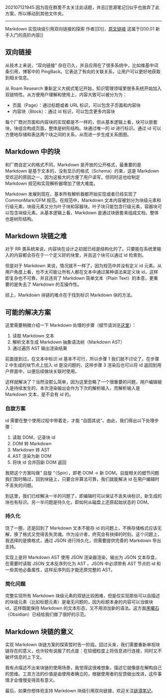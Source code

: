202107121945
因为现在群里不太关注此话题，并且[[思源笔记]]似乎也放弃了此方案，所以移动到其他文件夹。

---

Markdown 实现块级引用双向链接的探索 
作者[[D]]，[原文链接](https://hacpai.com/article/1597226949061?tdsourcetag=s_pctim_aiomsg)
这属于[[00.01 新手入门的高阶内容]]

双向链接
----

从技术上来说，“双向链接” 存在已久，并且应用在了很多系统中，比如维基中词条引用，博客中的 PingBack。它表达了有向的关联关系，让用户可以更好地获取到相关信息。

从 Roam Research 重新定义大纲式笔记开始，知识管理领域里很多系统开始加入双链特性。从方便用户理解和使用上，内容大致可以被分为为：

*   页面（Page）：通过标题或者 URL 标识，可以包含子页面和内容块
*   内容块（Block）：通过 id 标识，可以包含更多内容块

每个厂商对页面和内容块的实现都是不一样的，但从基本逻辑上看，块可以嵌套块，块组合构成页面，整体是树形结构。块通过唯一的 id 进行标识。通过 id 可以方便地存储和表达两个块之间的关系，从而进一步生成关系图图。

Markdown 中的块
------------

和厂商自定义的格式不同，Markdown 是开放的公开格式，最重要的是 Markdown 是基于文本的，没有显示的格式（Schema）约束，这是 Markdown 受欢迎的原因之一，因为这极大的方便了用户读写，但同时这也给制定 Markdown 规范和实现解析器增加了很大难度。

Markdown 发展到现在，基本所有解析器都开始实现或者已经实现了 CommonMark/GFM 规范。在规范中，Markdown 文本内容被划分为块级元素和行级元素，块级元素又分为叶子块和容器块。叶子块只能包含行级元素，容器块可以包含块级元素。从基本逻辑上看，Markdown 是通过块嵌套来组成文档，整体也是树形结构。

Markdown 块链之难
-------------

对于 RR 类系统来说，内容块在设计之初就已经是结构化的了。只要能在系统里输入的内容都会存在于一个定义好的块里，并且这个块可以通过 id 检索到。

但是对于 Markdown 来说，情况就不一样了，因为规范中并没有定义 id 元素。从用户角度上看，也不太可能让所有人都在文本中通过某种语法来定义块 id，这样即复杂也不可靠，并且违背了 Markdown 简单文本（Plain Text）的本意，更重要的是失去了 Markdown 的互操作性。

综上，Markdown 块链的难点在于找到标识 Markdown 块的方法。

可能的解决方案
-------

这里需要稍微介绍一下 Markdown 处理的步骤（细节请浏览[这里](https://hacpai.com/article/1587637426085)）：

1.  读取 Markdown 文本
2.  解析文本生成 Markdown 抽象语法树（Markdown AST）
3.  通过遍历 AST 输出渲染结果

前面提到过，在文本中标识 id 基本不可行，所以步骤 1 我们就不讨论了。在步骤 2 中生成的块节点上加入 id 是没问题的，这样步骤 3 渲染后也可以将 id 返回到用户界面中，以便后续做块关联时使用。

这样就解决了？当然没那么简单，因为这里忽略了一个很重要的问题，用户编辑输入是持续发生的，本次渲染输出会作为下次的解析输入，而解析输入是 Markdown 文本，是不会有 id 的。

### 自旋方案

id 需要在整个使用过程中带着走，才能 “自圆其说”。由此，我们得出以下处理步骤：

1.  读取 DOM，记录块 id
2.  DOM 转 Markdown
3.  Markdown 转 AST
4.  AST 渲染为新 DOM
5.  将块 id 合并回新 DOM 返回

我把这个方案叫做” 自旋 “（Spin），即老 DOM -> 新 DOM。自旋相关的细节问题我们暂时略过，回到块链上，只要合并算法可靠，我们就能解决 id 在用户编辑时不丢失的问题。

到这里，我们已经解决一半的问题了，即编辑时可以保证不丢失块标识，新生成的块也有标识。另一半问题是持久化，即如何从磁盘上还原起始状态的 DOM。

### 持久化

饶了一圈，还是回到了 Markdown 文本不能存 id 的问题上，不换存储格式应该无解，换了格式又觉得丢失灵魂。作为设计者，终究会有抉择的时刻。这个问题上，我选择的是换格式，通过 JSON 进行持久化，但需要提供完善的 Markdown 导出支持。

实现上是将 Markdown AST 使用 JSON 渲染器渲染，输出为 JSON 文本存盘，在需要时读取 JSON 文本反序列化为 AST 。JSON 中必须带有 AST 节点的 id 和一些其他必备属性，这样反序列后才能还原完整的 AST。

### 简化问题

完整实现所有 Markdown 块级元素的双链比较困难，但是仅实现那些可以自描述的块级元素（比如标题元素）是毫无问题的，因为标题本身的内容可以当做块 id，这样既能保持 Markdown 的文本形态，又不用添加新的语法。这方面[黑曜石](https://link.hacpai.com/forward?goto=https%3A%2F%2Fobsidian.md)（Obsidian）已经给我们做了很好的示范。

Markdown 块链的意义
--------------

实现 Markdown 块链方案的探索暂时告一阶段。回过头来，我们需要重新审视块链存在的意义，也许较有说服了的点是：在较细粒度上将信息进行连接，同时又不破坏信息的上下文。

我有点描述不出来块链的使用场景，我觉得这很难想象，描述它就像是在解构自己的思维。工具方法的价值是由使用者确立的，根据使用者的反馈做出改进，这件事情才会慢慢变得具有意义。

最后，如果你想体验支持 Markdown 块级引用双向链接，欢迎关注[链滴笔记](https://link.hacpai.com/forward?goto=https%3A%2F%2Fliandi.b3log.org)。